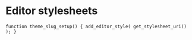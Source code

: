
# Editor stylesheets


`function theme_slug_setup() {
	add_editor_style( get_stylesheet_uri() );
}`